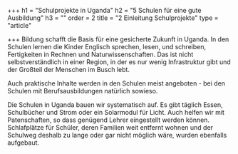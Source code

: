 +++
h1 = "Schulprojekte in Uganda"
h2 = "5 Schulen für eine gute Ausbildung"
h3 = ""
order = 2
title = "2 Einleitung Schulprojekte"
type = "article"

+++
Bildung schafft die Basis für eine gesicherte Zukunft in Uganda. In den Schulen lernen die Kinder Englisch sprechen, lesen, und schreiben, Fertigkeiten in Rechnen und Naturwissenschaften. Das ist nicht selbstverständlich in einer Region, in der es nur wenig Infrastruktur gibt und der Großteil der Menschen im Busch lebt. 

Auch praktische Inhalte werden in den Schulen meist angeboten - bei den Schulen mit Berufsausbildungen natürlich sowieso. 

Die Schulen in Uganda bauen wir systematisch auf. Es gibt täglich Essen, Schulbücher und Strom oder ein Solarmodul für Licht. Auch helfen wir mit Patenschaften, so dass genügend Lehrer eingestellt werden können. Schlafplätze für Schüler, deren Familien weit entfernt wohnen und der Schulweg deshalb zu lange oder gar nicht möglich wäre, wurden ebenfalls aufgebaut. 